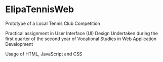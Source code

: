 # ElipaTennisWeb
 Prototype of a Local Tennis Club Competition

Practical assignment in User Interface (UI) Design
Undertaken during the first quarter of the second year of Vocational Studies in Web Application Development

Usage of HTML, JavaScript and CSS
